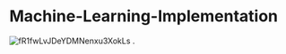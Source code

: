 # Machine-Learning-Implementation

![fR1fwLvJDeYDMNenxu3XokLs](https://github.com/shubham19nijwala/Machine-Learning-Implementation/assets/130289158/026c8708-ec78-4aa8-bbd1-e38e9b66c8cb)
.
